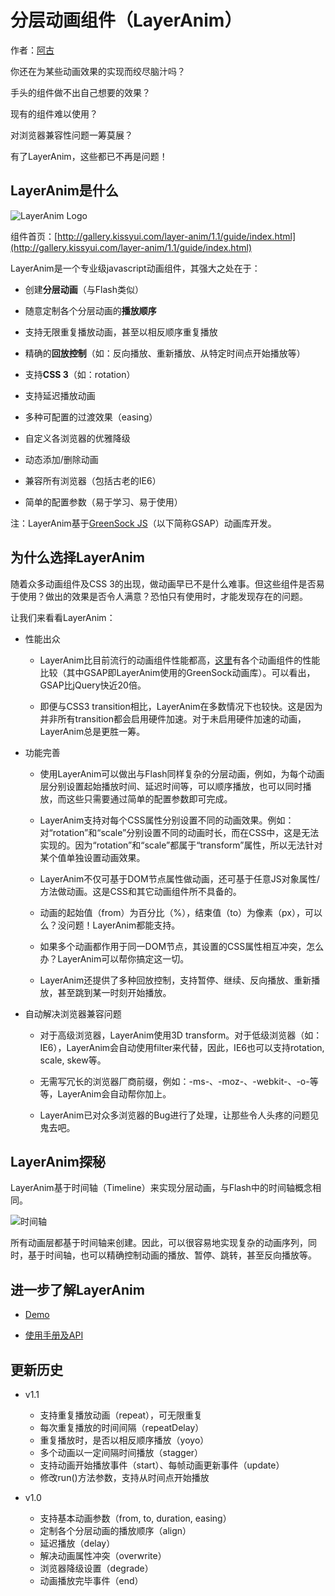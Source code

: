 分层动画组件（LayerAnim）
==========================

作者：[阿古](mailto:blueaqua2000@gmail.com)

你还在为某些动画效果的实现而绞尽脑汁吗？

手头的组件做不出自己想要的效果？

现有的组件难以使用？

对浏览器兼容性问题一筹莫展？

有了LayerAnim，这些都已不再是问题！

## LayerAnim是什么

![LayerAnim Logo](http://img04.taobaocdn.com/tps/i4/T1ei0EFXlgXXcH.AUy-190-214.png)

组件首页：[http://gallery.kissyui.com/layer-anim/1.1/guide/index.html](http://gallery.kissyui.com/layer-anim/1.1/guide/index.html)

LayerAnim是一个专业级javascript动画组件，其强大之处在于：

* 创建**分层动画**（与Flash类似）

* 随意定制各个分层动画的**播放顺序**

* 支持无限重复播放动画，甚至以相反顺序重复播放

* 精确的**回放控制**（如：反向播放、重新播放、从特定时间点开始播放等）

* 支持**CSS 3**（如：rotation）

* 支持延迟播放动画

* 多种可配置的过渡效果（easing）

* 自定义各浏览器的优雅降级

* 动态添加/删除动画

* 兼容所有浏览器（包括古老的IE6）

* 简单的配置参数（易于学习、易于使用）

注：LayerAnim基于[GreenSock JS](http://www.greensock.com)（以下简称GSAP）动画库开发。

## 为什么选择LayerAnim

随着众多动画组件及CSS 3的出现，做动画早已不是什么难事。但这些组件是否易于使用？做出的效果是否令人满意？恐怕只有使用时，才能发现存在的问题。

让我们来看看LayerAnim：

* 性能出众

  * LayerAnim比目前流行的动画组件性能都高，[这里](http://www.greensock.com/js/speed.html)有各个动画组件的性能比较（其中GSAP即LayerAnim使用的GreenSock动画库）。可以看出，GSAP比jQuery快近20倍。

  * 即便与CSS3 transition相比，LayerAnim在多数情况下也较快。这是因为并非所有transition都会启用硬件加速。对于未启用硬件加速的动画，LayerAnim总是更胜一筹。

* 功能完善

  * 使用LayerAnim可以做出与Flash同样复杂的分层动画，例如，为每个动画层分别设置起始播放时间、延迟时间等，可以顺序播放，也可以同时播放，而这些只需要通过简单的配置参数即可完成。

  * LayerAnim支持对每个CSS属性分别设置不同的动画效果。例如：对“rotation”和“scale”分别设置不同的动画时长，而在CSS中，这是无法实现的。因为“rotation”和“scale”都属于“transform”属性，所以无法针对某个值单独设置动画效果。

  * LayerAnim不仅可基于DOM节点属性做动画，还可基于任意JS对象属性/方法做动画。这是CSS和其它动画组件所不具备的。

  * 动画的起始值（from）为百分比（%），结束值（to）为像素（px），可以么？没问题！LayerAnim都能支持。

  * 如果多个动画都作用于同一DOM节点，其设置的CSS属性相互冲突，怎么办？LayerAnim可以帮你搞定这一切。

  * LayerAnim还提供了多种回放控制，支持暂停、继续、反向播放、重新播放，甚至跳到某一时刻开始播放。

* 自动解决浏览器兼容问题

  * 对于高级浏览器，LayerAnim使用3D transform。对于低级浏览器（如：IE6），LayerAnim会自动使用filter来代替，因此，IE6也可以支持rotation, scale, skew等。

  * 无需写冗长的浏览器厂商前缀，例如：-ms-、-moz-、-webkit-、-o-等等，LayerAnim会自动帮你加上。

  * LayerAnim已对众多浏览器的Bug进行了处理，让那些令人头疼的问题见鬼去吧。

## LayerAnim探秘

LayerAnim基于时间轴（Timeline）来实现分层动画，与Flash中的时间轴概念相同。

![时间轴](http://img01.taobaocdn.com/tps/i1/T1x00HFbReXXa8U2PP-507-106.png)

所有动画层都基于时间轴来创建。因此，可以很容易地实现复杂的动画序列，同时，基于时间轴，也可以精确控制动画的播放、暂停、跳转，甚至反向播放等。

## 进一步了解LayerAnim

* [Demo](http://gallery.kissyui.com/layer-anim/1.1/demo/index.html)

* [使用手册及API](http://gallery.kissyui.com/layer-anim/1.1/guide/index.html)

## 更新历史

* v1.1

  * 支持重复播放动画（repeat），可无限重复
  * 每次重复播放的时间间隔（repeatDelay）
  * 重复播放时，是否以相反顺序播放（yoyo）
  * 多个动画以一定间隔时间播放（stagger）
  * 支持动画开始播放事件（start）、每帧动画更新事件（update）
  * 修改run()方法参数，支持从时间点开始播放

* v1.0

  * 支持基本动画参数（from, to, duration, easing）
  * 定制各个分层动画的播放顺序（align）
  * 延迟播放（delay）
  * 解决动画属性冲突（overwrite）
  * 浏览器降级设置（degrade）
  * 动画播放完毕事件（end）
